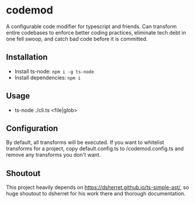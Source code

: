 # codemod

A configurable code modifier for typescript and friends. Can transform entire codebases to enforce better coding practices, eliminate tech debt in one fell swoop, and catch bad code before it is committed.  

## Installation
- Install ts-node: `npm i -g ts-node`
- Install dependencies: `npm i`

## Usage
- ts-node ./cli.ts <file|glob>

## Configuration

By default, all transforms will be executed. If you want to whitelist transforms for a project, copy default.config.ts to <project root>/codemod.config.ts and remove any transforms you don't want.

## Shoutout

This project heavily depends on https://dsherret.github.io/ts-simple-ast/, so huge shoutout to dsherret for his work there and thorough documentation.
